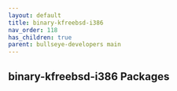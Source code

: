 ```yaml
---
layout: default
title: binary-kfreebsd-i386
nav_order: 118
has_children: true
parent: bullseye-developers main
---
```


## binary-kfreebsd-i386 Packages
